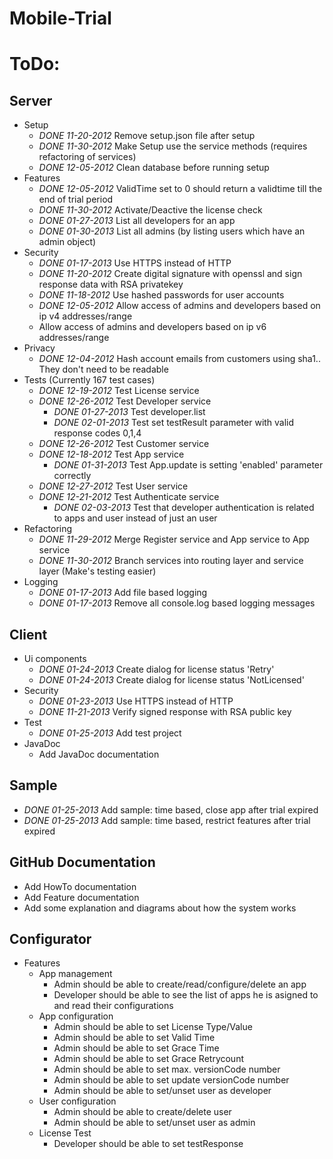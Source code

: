 Mobile-Trial
============

# ToDo: 

## Server
* Setup
	* _DONE 11-20-2012_ Remove setup.json file after setup
	* _DONE 11-30-2012_ Make Setup use the service methods (requires refactoring of services)
	* _DONE 12-05-2012_ Clean database before running setup
* Features
	* _DONE 12-05-2012_ ValidTime set to 0 should return a validtime till the end of trial period
	* _DONE 11-30-2012_ Activate/Deactive the license check 
	* _DONE 01-27-2013_ List all developers for an app
	* _DONE 01-30-2013_ List all admins (by listing users which have an admin object)
*	Security
	* _DONE 01-17-2013_ Use HTTPS instead of HTTP
	* _DONE 11-20-2012_ Create digital signature with openssl and sign response data with RSA privatekey
	* _DONE 11-18-2012_ Use hashed passwords for user accounts 
	* _DONE 12-05-2012_ Allow access of admins and developers based on ip v4 addresses/range
	*  Allow access of admins and developers based on ip v6 addresses/range
* Privacy
	* _DONE 12-04-2012_ Hash account emails from customers using sha1.. They don't need to be readable
* Tests (Currently 167 test cases)
	* _DONE 12-19-2012_ Test License service
	* _DONE 12-26-2012_ Test Developer service
		* _DONE 01-27-2013_ Test developer.list
		* _DONE 02-01-2013_ Test set testResult parameter with valid response codes 0,1,4
	* _DONE 12-26-2012_ Test Customer service
	* _DONE 12-18-2012_ Test App service
		* _DONE 01-31-2013_ Test App.update is setting 'enabled' parameter correctly
	* _DONE 12-27-2012_ Test User service
	* _DONE 12-21-2012_ Test Authenticate service
		* _DONE 02-03-2013_ Test that developer authentication is related to apps and user instead of just an user
* Refactoring
	* _DONE 11-29-2012_ Merge Register service and App service to App service
	* _DONE 11-30-2012_ Branch services into routing layer and service layer (Make's testing easier)
* Logging
	* _DONE 01-17-2013_ Add file based logging 
	* _DONE 01-17-2013_ Remove all console.log based logging messages

## Client
* Ui components 
	* _DONE 01-24-2013_ Create dialog for license status 'Retry'
	* _DONE 01-24-2013_ Create dialog for license status 'NotLicensed'
* Security
	* _DONE 01-23-2013_ Use HTTPS instead of HTTP
	* _DONE 11-21-2013_ Verify signed response with RSA public key
* Test
	* _DONE 01-25-2013_ Add test project
* JavaDoc
	* Add JavaDoc documentation 

## Sample
* _DONE 01-25-2013_ Add sample: time based, close app after trial expired
* _DONE 01-25-2013_ Add sample: time based, restrict features after trial expired

## GitHub Documentation
* Add HowTo documentation
* Add Feature documentation
* Add some explanation and diagrams about how the system works

## Configurator
* Features
	* App management
		* Admin should be able to create/read/configure/delete an app
		* Developer should be able to see the list of apps he is asigned to and read their configurations
	* App configuration
		* Admin should be able to set License Type/Value
		* Admin should be able to set Valid Time
		* Admin should be able to set Grace Time
		* Admin should be able to set Grace Retrycount  
		* Admin should be able to set max. versionCode number
		* Admin should be able to set update versionCode number
		* Admin should be able to set/unset user as developer
	* User configuration
		* Admin should be able to create/delete user
		* Admin should be able to set/unset user as admin
	* License Test
		* Developer should be able to set testResponse

